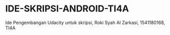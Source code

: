 # IDE-SKRIPSI-ANDROID-TI4A
Ide Pengembangan Udacity untuk skripsi, Roki Syah Al Zarkasi, 1541180168, TI4A
